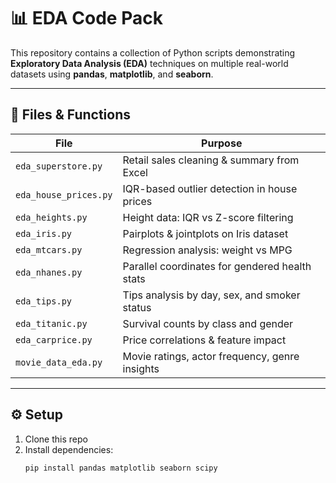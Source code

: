# 📊 EDA Code Pack

This repository contains a collection of Python scripts demonstrating **Exploratory Data Analysis (EDA)** techniques on multiple real-world datasets using **pandas**, **matplotlib**, and **seaborn**.

---

## 📁 Files & Functions

| File                  | Purpose |
|-----------------------|---------|
| `eda_superstore.py`   | Retail sales cleaning & summary from Excel |
| `eda_house_prices.py` | IQR-based outlier detection in house prices |
| `eda_heights.py`      | Height data: IQR vs Z-score filtering |
| `eda_iris.py`         | Pairplots & jointplots on Iris dataset |
| `eda_mtcars.py`       | Regression analysis: weight vs MPG |
| `eda_nhanes.py`       | Parallel coordinates for gendered health stats |
| `eda_tips.py`         | Tips analysis by day, sex, and smoker status |
| `eda_titanic.py`      | Survival counts by class and gender |
| `eda_carprice.py`     | Price correlations & feature impact |
| `movie_data_eda.py`   | Movie ratings, actor frequency, genre insights |

---

## ⚙️ Setup

1. Clone this repo  
2. Install dependencies:  
   ```bash
   pip install pandas matplotlib seaborn scipy
